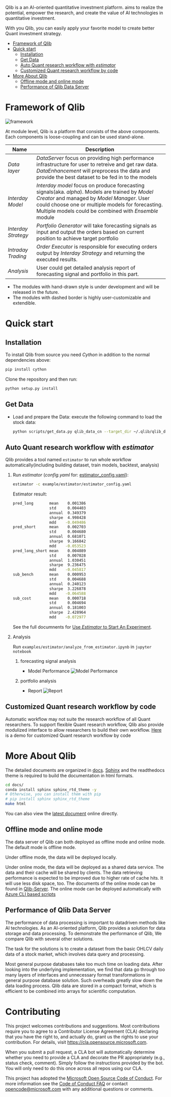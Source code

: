 Qlib is a an AI-oriented quantitative investment platform.  aims to realize the potential, empower the research, and create the value of AI technologies in quantitative investment.

With you Qlib, you can easily apply your favorite model to create better Quant investment strategy.


- [Framework of Qlib](#framework-of-qlib)
- [Quick start](#quick-start)
  - [Installation](#installation)
  - [Get Data](#get-data)
  - [Auto Quant research workflow with _estimator_](#auto-quant-research-workflow-with-estimator)
  - [Customized Quant research workflow by code](#customized-quant-research-workflow-by-code)
- [More About Qlib](#more-about-qlib)
  - [Offline mode and online mode](#offline-mode-and-online-mode)
  - [Performance of Qlib Data Server](#performance-of-qlib-data-server)



# Framework of Qlib
![framework](docs/_static/img/framework.png)

At module level, Qlib is a platform that consists of the above components. Each components is loose-coupling and can be used stand-alone.

| Name | Description|
|------| -----|
| _Data layer_ | _DataServer_ focus on providing high performance infrastructure  for user to retreive and get raw data. _DataEnhancement_ will preprocess the data and provide the best dataset to be fed in to the models  |
| _Interday Model_ | _Interday model_ focus on produce forecasting signals(aka. _alpha_). Models are trained by _Model Creator_ and managed by _Model Manager_. User could choose one or multiple models for forecasting. Multiple models could be combined with _Ensemble_ module  |
| _Interday Strategy_ | _Portfolio Generator_ will take forecasting signals as input and output the orders based on current position to achieve target portfolio  | 
| _Intraday Trading_ | _Order Executor_ is responsible for executing orders output by _Interday Strategy_ and returning the executed results. |
| _Analysis_ |  User could get detailed analysis report of forecasting signal and portfolio in this part. |

* The modules with hand-drawn style is under development and will be  released in the future.
* The modules with dashed border is highly user-customizable and extendible.


# Quick start

## Installation

To install Qlib from source you need _Cython_ in addition to the normal dependencies above:

```bash
pip install cython
```

Clone the repository and then run:
```bash
python setup.py install
```


## Get Data
- Load and prepare the Data: execute the following command to load the stock data:
  ```bash
  python scripts/get_data.py qlib_data_cn --target_dir ~/.qlib/qlib_data/cn_data
  ```
<!-- 
- Run the initialization code and get stock data:

  ```python
  import qlib
  from qlib.data import D
  from qlib.config import REG_CN

  # Initialization
  mount_path = "~/.qlib/qlib_data/cn_data"  # target_dir
  qlib.init(mount_path=mount_path, region=REG_CN)

  # Get stock data by Qlib
  # Load trading calendar with the given time range and frequency
  print(D.calendar(start_time='2010-01-01', end_time='2017-12-31', freq='day')[:2])

  # Parse a given market name into a stockpool config
  instruments = D.instruments('csi500')
  print(D.list_instruments(instruments=instruments, start_time='2010-01-01', end_time='2017-12-31', as_list=True)[:6])

  # Load features of certain instruments in given time range
  instruments = ['SH600000']
  fields = ['$close', '$volume', 'Ref($close, 1)', 'Mean($close, 3)', '$high-$low']
  print(D.features(instruments, fields, start_time='2010-01-01', end_time='2017-12-31', freq='day').head())
  ```
 -->

## Auto Quant research workflow with _estimator_
Qlib provides a tool named `estimator` to run whole workflow automatically(including building dataset, train models, backtest, analysis)

1. Run _estimator_ (_config.yaml_ for: [estimator_config.yaml](example/estimator/estimator_config.yaml)):

    ```bash
    estimator -c example/estimator/estimator_config.yaml
    ```
  
    Estimator result:
  
    ```bash
    pred_long       mean    0.001386
                    std     0.004403
                    annual  0.349379
                    sharpe  4.998428
                    mdd    -0.049486
    pred_short      mean    0.002703
                    std     0.004680
                    annual  0.681071
                    sharpe  9.166842
                    mdd    -0.053523
    pred_long_short mean    0.004089
                    std     0.007028
                    annual  1.030451
                    sharpe  9.236475
                    mdd    -0.045817
    sub_bench       mean    0.000953
                    std     0.004688
                    annual  0.240123
                    sharpe  3.226878
                    mdd    -0.064588
    sub_cost        mean    0.000718
                    std     0.004694
                    annual  0.181003
                    sharpe  2.428964
                    mdd    -0.072977
    ```
    See the full documnents for [Use _Estimator_ to Start An Experiment](TODO:URL).

2. Analysis

    Run `examples/estimator/analyze_from_estimator.ipynb` in `jupyter notebook`
    1.  forecasting signal analysis
        - Model Performance
        ![Model Performance](docs/_static/img/model_performance.png)

    2.  portfolio analysis
        - Report
        ![Report](docs/_static/img/report.png)
        <!-- 
        - Score IC
        ![Score IC](docs/_static/img/score_ic.png)
        - Cumulative Return
        ![Cumulative Return](docs/_static/img/cumulative_return.png)
        - Risk Analysis
        ![Risk Analysis](docs/_static/img/risk_analysis.png)
        - Rank Label
        ![Rank Label](docs/_static/img/rank_label.png)
        -->

## Customized Quant research workflow by code
Automatic workflow may not suite the research workflow of all Quant researchers. To support flexible Quant research workflow, Qlib also provide modulized interface to allow researchers to build their own workflow. [Here](TODO_URL) is a demo for customized Quant research workflow by code



# More About Qlib
The detailed documents are organized in [docs](docs).
[Sphinx](http://www.sphinx-doc.org) and the readthedocs theme is required to build the documentation in html formats. 
```bash
cd docs/
conda install sphinx sphinx_rtd_theme -y
# Otherwise, you can install them with pip
# pip install sphinx sphinx_rtd_theme
make html
```
You can also view the [latest document](TODO_URL) online directly.



## Offline mode and online mode
The data server of Qlib can both deployed as offline mode and online mode. The default  mode is offline mode.

Under offline mode, the data will be deployed locally. 

Under online mode, the data will be deployed as a shared data service. The data and their cache will be shared by clients. The data retrieving performance is expected to be improved due to higher rate of cache hits. It will use less disk space, too. The documents of the online mode can be found in [Qlib-Server](TODO_link). The online mode can be deployed automatically with [Azure CLI based scripts](TODO_link)

## Performance of Qlib Data Server
The performance of data processing is important to datadriven methods like AI technologies. As an AI-oriented platform, Qlib provides a solution for data storage and data processing. To demonstrate the performance of Qlib, We
compare Qlib with several other solutions. 

The task for the solutions is to create a dataset from the
basic OHLCV daily data of a stock market, which involves
data query and processing.



Most general purpose databases take too much time on loading data. After looking into the underlying implementation, we find that data go through too many layers of interfaces and unnecessary format transformations in general purpose database solution.
Such overheads greatly slow down the data loading process.
Qlib data are stored in a compact format, which is efficient to be combined into arrays for scientific computation.





# Contributing

This project welcomes contributions and suggestions.  Most contributions require you to agree to a
Contributor License Agreement (CLA) declaring that you have the right to, and actually do, grant us
the rights to use your contribution. For details, visit https://cla.opensource.microsoft.com.

When you submit a pull request, a CLA bot will automatically determine whether you need to provide
a CLA and decorate the PR appropriately (e.g., status check, comment). Simply follow the instructions
provided by the bot. You will only need to do this once across all repos using our CLA.

This project has adopted the [Microsoft Open Source Code of Conduct](https://opensource.microsoft.com/codeofconduct/).
For more information see the [Code of Conduct FAQ](https://opensource.microsoft.com/codeofconduct/faq/) or
contact [opencode@microsoft.com](mailto:opencode@microsoft.com) with any additional questions or comments.
